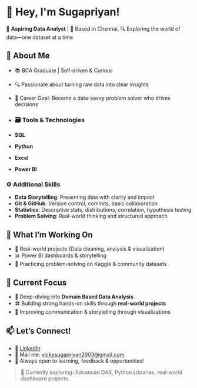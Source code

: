# 👋 Hey, I'm Sugapriyan!

🎯 **Aspiring Data Analyst** | 📍 Based in Chennai,
🔍 Exploring the world of data—one dataset at a time  

## 🧠 About Me
- 📚 BCA Graduate | Self-driven & Curious
- 🔍 Passionate about turning raw data into clear insights
- 🚀 Career Goal: Become a data-savvy problem solver who drives decisions

- ### 🗃️ Tools & Technologies
- **SQL** 
- **Python** 
- **Excel** 
- **Power BI** 

### ⚙️ Additional Skills
- **Data Storytelling**: Presenting data with clarity and impact  
- **Git & GitHub**: Version control, commits, basic collaboration  
- **Statistics**: Descriptive stats, distributions, correlation, hypothesis testing  
- **Problem Solving**: Real-world thinking and structured approach

## 💼 What I’m Working On
- 🔧 Real-world projects (Data cleaning, analysis & visualization)
- 📊 Power BI dashboards & storytelling
- 🧪 Practicing problem-solving on Kaggle & community datasets

## 📌 Current Focus
- 🧠 Deep-diving into **Domain Based Data Analysis**
- 🛠️ Building strong hands-on skills through **real-world projects**
- 💬 Improving communication & storytelling through visualizations

## 📫 Let’s Connect!
- 💼 [LinkedIn](https://www.linkedin.com/in/sugapriyan-m-781a47323/)
- 📧 Mail me: [vickysugapriyan2003@gmail.com](mailto:vickysugapriyan2003@gmail.com)  
- 🧠 Always open to learning, feedback & opportunities!

> 🌱 Currently exploring: Advanced DAX, Python Libraries, real-world dashboard projects.
